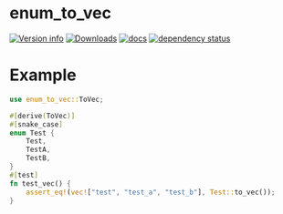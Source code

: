 # enum_to_vec

[![Version info](https://img.shields.io/crates/v/enum_to_vec.svg)](https://crates.io/crates/enum_to_vec)
[![Downloads](https://img.shields.io/crates/d/enum_to_vec.svg?style=flat-square)](https://crates.io/crates/enum_to_vec)
[![docs](https://img.shields.io/badge/docs-latest-blue.svg?style=flat-square)](https://docs.rs/enum_to_vec)
[![dependency status](https://deps.rs/crate/enum_to_vec/0.1.0/status.svg)](https://deps.rs/crate/enum_to_vec)

# Example
```rust
use enum_to_vec::ToVec;

#[derive(ToVec)]
#[snake_case]
enum Test {
    Test,
    TestA,
    TestB,
}
#[test]
fn test_vec() {
    assert_eq!(vec!["test", "test_a", "test_b"], Test::to_vec());
}

```